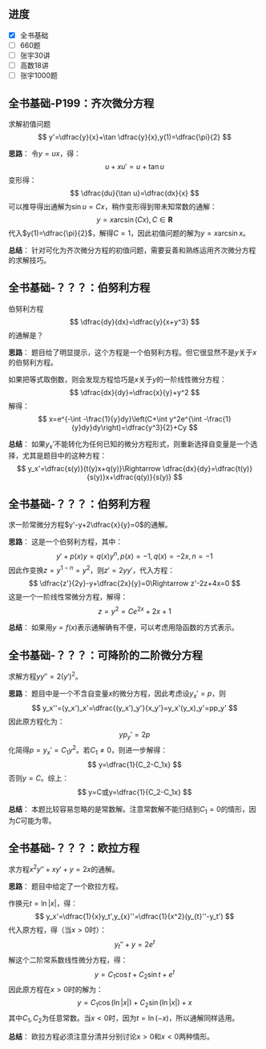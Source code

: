 
## 进度

- [x] 全书基础
- [ ] 660题
- [ ] 张宇30讲
- [ ] 高数18讲
- [ ] 张宇1000题

## 全书基础-P199：齐次微分方程

求解初值问题
$$
y'=\dfrac{y}{x}+\tan \dfrac{y}{x},y(1)=\dfrac{\pi}{2}
$$

**思路**：
令$y=ux$，得：
$$
u+xu'=u+\tan u
$$
变形得：
$$
\dfrac{du}{\tan u}=\dfrac{dx}{x}
$$
可以推导得出通解为$\sin u=Cx$，稍作变形得到带未知常数的通解：
$$
y=x\arcsin(Cx),C\in \mathbf{R}
$$
代入$y(1)=\dfrac{\pi}{2}$，解得$C=1$，因此初值问题的解为$y=x\arcsin x$。

**总结**：
针对可化为齐次微分方程的初值问题，需要妥善和熟练运用齐次微分方程的求解技巧。

## 全书基础-？？？：伯努利方程

伯努利方程
$$
\dfrac{dy}{dx}=\dfrac{y}{x+y^3}
$$
的通解是？

**思路**：
题目给了明显提示，这个方程是一个伯努利方程。但它很显然不是$y$关于$x$的伯努利方程。

如果把等式取倒数，则会发现方程恰巧是$x$关于$y$的一阶线性微分方程：
$$
\dfrac{dx}{dy}=\dfrac{x}{y}+y^2
$$
解得：
$$
x=e^{-\int -\frac{1}{y}dy}\left(C+\int y^2e^{\int -\frac{1}{y}dy}dy\right)=\dfrac{y^3}{2}+Cy
$$

**总结**：
如果$y_x'$不能转化为任何已知的微分方程形式，则重新选择自变量是一个选择，尤其是题目中的这种方程：
$$
y_x'=\dfrac{s(y)}{t(y)x+q(y)}\Rightarrow \dfrac{dx}{dy}=\dfrac{t(y)}{s(y)}x+\dfrac{q(y)}{s(y)}
$$

## 全书基础-？？？：伯努利方程

求一阶常微分方程$y'-y+2\dfrac{x}{y}=0$的通解。

**思路**：
这是一个伯努利方程，其中：
$$
y'+p(x)y=q(x)y^{n},p(x)=-1,q(x)=-2x,n=-1
$$
因此作变换$z=y^{1-n}=y^2$，则$z'=2yy'$，代入方程：
$$
\dfrac{z'}{2y}-y+\dfrac{2x}{y}=0\Rightarrow z'-2z+4x=0
$$
这是一个一阶线性常微分方程，解得：
$$
z=y^2=Ce^{2x}+2x+1
$$

**总结**：
如果用$y=f(x)$表示通解确有不便，可以考虑用隐函数的方式表示。

## 全书基础-？？？：可降阶的二阶微分方程

求解方程$yy''=2(y')^2$。

**思路**：
题目中是一个不含自变量$x$的微分方程，因此考虑设$y_x'=p$，则
$$
y_x''=(y_x')_x'=\dfrac{(y_x')_y'}{x_y'}=y_x'(y_x)_y'=pp_y'
$$
因此原方程化为：
$$
yp_y'=2p
$$
化简得$p=y_x'=C_1y^2$。若$C_1\neq 0$，则进一步解得：
$$
y=\dfrac{1}{C_2-C_1x}
$$
否则$y=C$。综上：
$$
y=C或y=\dfrac{1}{C_2-C_1x}
$$

**总结**：
本题比较容易忽略的是常数解。注意常数解不能归结到$C_1=0$的情形，因为$C$可能为零。

## 全书基础-？？？：欧拉方程

求方程$x^2y''+xy'+y=2x$的通解。

**思路**：
题目中给定了一个欧拉方程。

作换元$t=\ln|x|$，得：
$$
y_x'=\dfrac{1}{x}y_t',y_{x}''=\dfrac{1}{x^2}(y_{t}''-y_t')
$$
代入原方程，得（当$x>0$时）：
$$
y_t''+y=2e^t
$$
解这个二阶常系数线性微分方程，得：
$$
y=C_1\cos t+C_2\sin t+e^t
$$
因此原方程在$x>0$时的解为：
$$
y=C_1\cos(\ln|x|)+C_2\sin(\ln|x|)+x
$$
其中$C_1,C_2$为任意常数。当$x<0$时，因为$t=\ln(-x)$，所以通解同样适用。

**总结**：
欧拉方程必须注意分清并分别讨论$x>0$和$x<0$两种情形。